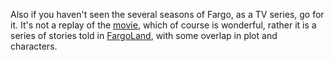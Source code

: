 Also if you haven't seen the several seasons of Fargo, as a TV series, go for it. It's not a replay of the <a href="https://en.wikipedia.org/wiki/Fargo_(film)">movie</a>, which of course is wonderful, rather it is a series of stories told in <a href="https://www.google.com/maps/place/Fargo,+ND/@46.854112,-101.3112844,6z/data=!4m5!3m4!1s0x52c8cb8d84677145:0x81aa30a52791aaca!8m2!3d46.8771863!4d-96.7898034">FargoLand</a>, with some overlap in plot and characters. 
